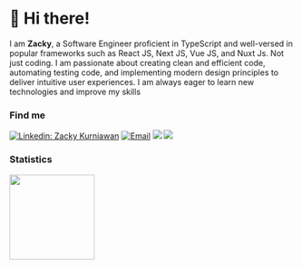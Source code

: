 # 👋 Hi there!

I am **Zacky**, a Software Engineer proficient in TypeScript and well-versed in popular frameworks such as React JS, Next JS, Vue JS, and Nuxt Js. Not just coding. I am passionate about creating clean and efficient code, automating testing code, and implementing modern design principles to deliver intuitive user experiences. I am always eager to learn new technologies and improve my skills

### Find me

[![Linkedin: Zacky Kurniawan](https://img.shields.io/badge/-Bayu%20Setiawan-blue?style=flat-square&logo=Linkedin&logoColor=white&link=https://www.linkedin.com/in/zackykurniawan/)](https://www.linkedin.com/in/zackykurniawan/)
<a href="mailto:zackykurniawn@gmail.com"><img alt="Email" src="https://img.shields.io/badge/Email-bayusetiawanipb-blue?style=flat-square&logo=email"></a>
[![](https://komarev.com/ghpvc/?username=Bayusetiawan45&color=blue&label=Profile%20Views)](https://github.com/Bayusetiawan45/Bayusetiawan45)
[![](https://img.shields.io/github/followers/Bayusetiawan45?label=GitHub%20Followers)](https://github.com/Bayusetiawan45)


### Statistics

<div>
  <img height="150" src="https://github-readme-stats.vercel.app/api/top-langs/?username=zackykurniawan&layout=compact&theme=react&hide=php&langs_count=6" />
</div>
